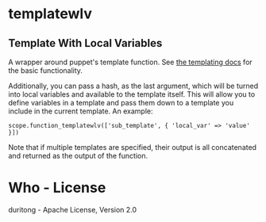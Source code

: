 # templatewlv

## Template With Local Variables

A wrapper around puppet's template function. See
[the templating docs](http://docs.puppetlabs.com/guides/templating.html) for 
the basic functionality.

Additionally, you can pass a hash, as the last argument, which will be turned into
local variables and available to the template itself. This will allow you  to define
variables in a template and pass them down to a template you include in the current
template. An example:

    scope.function_templatewlv(['sub_template', { 'local_var' => 'value' }])
  
Note that if multiple templates are specified, their output is all
concatenated and returned as the output of the function.

# Who - License

duritong - Apache License, Version 2.0
